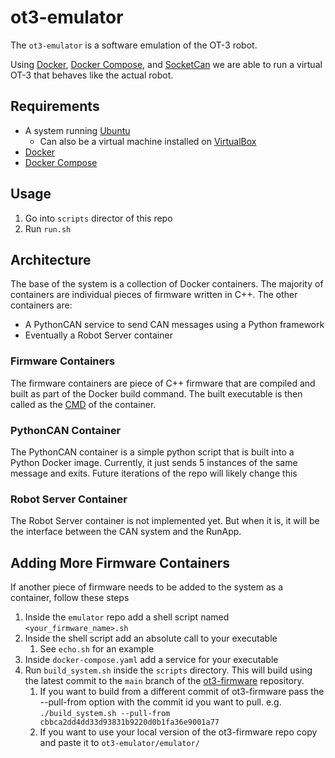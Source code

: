 # ot3-emulator

The `ot3-emulator` is a software emulation of the OT-3 robot. 

Using [Docker](https://www.docker.com/), 
[Docker Compose](https://docs.docker.com/compose/), and 
[SocketCan](https://en.wikipedia.org/wiki/SocketCAN) we are able to run a virtual OT-3
that behaves like the actual robot.

## Requirements

* A system running [Ubuntu](https://ubuntu.com/)
    * Can also be a virtual machine installed on [VirtualBox](https://www.virtualbox.org/)
* [Docker](https://docs.docker.com/engine/install/ubuntu/)
* [Docker Compose](https://docs.docker.com/compose/install/)

## Usage 

1. Go into `scripts` director of this repo
2. Run `run.sh`

## Architecture

The base of the system is a collection of Docker containers. 
The majority of containers are individual pieces of firmware written in C++.
The other containers are:

* A PythonCAN service to send CAN messages using a Python framework
* Eventually a Robot Server container

### Firmware Containers

The firmware containers are piece of C++ firmware that are compiled and built
as part of the Docker build command. The built executable is then called as the 
[CMD](https://docs.docker.com/engine/reference/builder/#cmd) of the container.

### PythonCAN Container

The PythonCAN container is a simple python script that is built into a Python
Docker image. Currently, it just sends 5 instances of the same message and exits.
Future iterations of the repo will likely change this

### Robot Server Container

The Robot Server container is not implemented yet. But when it is, it will be the
interface between the CAN system and the RunApp.

## Adding More Firmware Containers

If another piece of firmware needs to be added to the system as a container,
follow these steps

1. Inside the `emulator` repo add a shell script named `<your_firmware_name>.sh`
2. Inside the shell script add an absolute call to your executable
   1. See `echo.sh` for an example
3. Inside `docker-compose.yaml` add a service for your executable
4. Run `build_system.sh` inside the `scripts` directory. This will build using the latest 
   commit to the `main` branch of the [ot3-firmware](https://github.com/Opentrons/ot3-firmware)
   repository.
   1. If you want to build from a different commit of ot3-firmware pass the --pull-from option with
   the commit id you want to pull. e.g. `./build_system.sh --pull-from cbbca2dd4dd33d93831b9220d0b1fa36e9001a77`
   2. If you want to use your local version of the ot3-firmware repo copy and paste it to
   `ot3-emulator/emulator/`